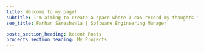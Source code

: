 ```yaml
---
title: Welcome to my page!
subtitle: I'm aiming to create a space where I can record my thoughts for easier and more centralized sharing. Topics will range from technical things to finance to therapy and mental health resources.
seo_title: Farhan Sareshwala | Software Engineering Manager

posts_section_heading: Recent Posts
projects_section_heading: My Projects
---
```


